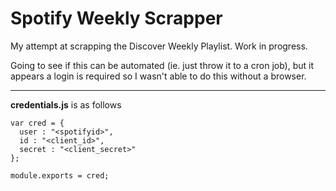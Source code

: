 # Spotify Weekly Scrapper  
My attempt at scrapping the Discover Weekly Playlist.
Work in progress. 

Going to see if this can be automated (ie. just throw it to a cron job), but it appears a login is required so I wasn't able to do this without a browser. 


---
**credentials.js** is as follows
```
var cred = {
  user : "<spotifyid>",
  id : "<client_id>",
  secret : "<client_secret>"
};

module.exports = cred;
```


